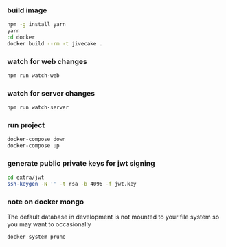 ### build image

```sh
npm -g install yarn
yarn
cd docker
docker build --rm -t jivecake .
```

### watch for web changes

```sh
npm run watch-web
```

### watch for server changes

```sh
npm run watch-server
```

### run project

```sh
docker-compose down
docker-compose up
```

### generate public private keys for jwt signing

```sh
cd extra/jwt
ssh-keygen -N '' -t rsa -b 4096 -f jwt.key
```


### note on docker mongo

The default database in development is not mounted to your file system so you may want to occasionally

```sh
docker system prune
```
